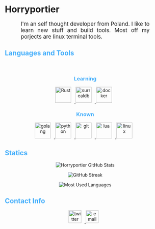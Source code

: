 <h1 > Horryportier </h1>

<!--- about --->
<p align:"center" style="text-align: justify; margin: 0 50px; font-size: 17px;" > I'm an self thought developer from Poland.
I like to learn new stuff and build tools.
Most off my porjects are linux terminal tools. </p>

<!--- tech --->
<h2 style="color: #44AEFB"> Languages and Tools </h2>
<br>
<div align="center">
<h3 style="color: #44AEFB"> Learning </h3>
<a href="https://www.rust-lang.org/" target="_blank" rel="noreferrer">
<img  alt="Rust" height="50px" style="padding-right:10px;" src="https://www.rust-lang.org/static/images/rust-logo-blk.svg"/>
</a>
<a href="https://surrealdb.com/" target="_blank" rel="noreferrer">
<img  alt="surrealdb" height="50px" style="padding-right:10px;" src="https://surrealdb.com/static/img/assets/icon/icon-6d4d13d712a2029462e7e314f18e1b38.png"/>
</a>
<a href="https://www.docker.com/" target="_blank" rel="noreferrer">
<img  alt="docker" height="50px" style="padding-right:10px;" src="https://www.docker.com/wp-content/uploads/2022/03/vertical-logo-monochromatic.png"/>
</a>
<h3 style="color: #44AEFB"> Known </h3>
<a href="https://go.dev/" target="_blank" rel="noreferrer">
<img  alt="golang" height="50px" style="padding-right:10px;" src="https://www.svgrepo.com/show/373632/go.svg"/>
</a>
<a href="https://www.python.org/" target="_blank" rel="noreferrer">
<img  alt="python" height="50px" style="padding-right:10px;" src="https://cdn3.iconfinder.com/data/icons/logos-and-brands-adobe/512/267_Python-512.png"/>
</a>
<a href="https://git-scm.com/" target="_blank" rel="noreferrer">
<img  alt="git" height="50px" style="padding-right:10px;" src="https://upload.wikimedia.org/wikipedia/commons/thumb/3/3f/Git_icon.svg/2048px-Git_icon.svg.png"/>
</a>
<a href="https://www.lua.org/" target="_blank" rel="noreferrer">
<img  alt="lua" height="50px" style="padding-right:10px;" src="https://upload.wikimedia.org/wikipedia/commons/thumb/c/cf/Lua-Logo.svg/1200px-Lua-Logo.svg.png"/>
</a>
<a href="https://www.linux.com/" target="_blank" rel="noreferrer">
<img  alt="linux" height="50px" style="padding-right:10px;" src="https://upload.wikimedia.org/wikipedia/commons/thumb/3/35/Tux.svg/1200px-Tux.svg.png"/>
</a>
</div>

<!---  porjects --->

<!--- stats --->
<h2 style="color: #44AEFB"> Statics </h2>

<div class="stats" align="center">

![Horryportier GitHub Stats](https://github-readme-stats.vercel.app/api?username=Horryportier&hide=stars&count_private=true&show_icons=true&theme=algolia&border_radius=20)

![GitHub Streak](https://streak-stats.demolab.com?user=Horryportier&count_private=true&theme=algolia&border_radius=20)

<!-- ![Most Used Languages](https://github-readme-stats.vercel.app/api/top-langs/?username=KhaledBadranDev&show_icons=true&theme=algolia&border_radius=20) -->
    
<!-- compact programming languages layout -->
![Most Used Languages](https://github-readme-stats.vercel.app/api/top-langs/?username=Horryportier&layout=compact&show_icons=true&theme=algolia&border_radius=20)
</div>

<!--- links --->

<h2 style="color: #44AEFB"> Contact Info </h2>
<div align="center">
<a href="https://twitter.com/horryportier" target="_blank" rel="noreferrer">
<img  alt="twitter" height="40px" style="padding-right:10px;" src="https://cdn.cdnlogo.com/logos/t/96/twitter-icon.svg"/>
</a>

<a href="mailto:kowalskis354@gmail.com" target="_blank" rel="noreferrer">
<img  alt="email" height="40px" style="padding-right:10px;" src="https://cdn4.iconfinder.com/data/icons/social-media-logos-6/512/112-gmail_email_mail-512.png"/>
</a>
</div>

